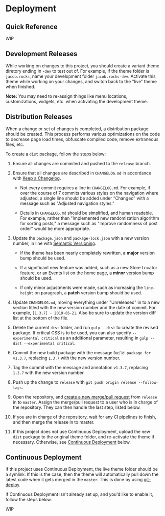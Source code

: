 # Deployment

## Quick Reference

WIP

## Development Releases

While working on changes to this project, you should create a variant theme diretory ending in `-dev` to test out of. For example, if the theme folder is `jacob.rocks`, name your development folder `jacob.rocks-dev`. Activate this theme while working on your changes, and switch back to the "live" theme when finished.

**Note:** You may need to re-assign things like menu locations, customizations, widgets, etc. when activating the development theme.

## Distribution Releases

When a change or set of changes is completed, a distribution package should be created. This process performs various optimizations on the code to decrease page load times, obfuscate compiled code, remove extraneous files, etc.

To create a `dist` package, follow the steps below:

1. Ensure all changes are commited and pushed to the `release` branch.

2. Ensure that all changes are described in `CHANGELOG.md` in accordance with [Keep a Changelog](https://keepachangelog.com/en/1.0.0/).

    - Not every commit requires a line in `CHANGELOG.md`. For example, if over the course of 7 commits various styles on the navigation where adjusted, a single line should be added under "Changed" with a message such as "Adjusted navigation styles."

    - Details in `CHANGELOG.md` should be simplified, and human readable. For example, rather than "Implemented new randomization algorithm for sorting posts," a message such as "Improve randomness of post order" would be more appropriate.

3. Update the `package.json` and `package-lock.json` with a new version number, in line with [Semantic Versioning](https://semver.org/).

    - If the theme has been nearly completely rewritten, a **major** version bump should be used.

    - If a significant new feature was added, such as a new Store Locator feature, or an Events list on the home page, a **minor** version bump should be used.

    - If only minor adjustments were made, such as increasing the `line-height` on paragraph, a **patch** version bump should be used.

4. Update `CHANGELOG.md`, moving everything under "Unreleased" in to a new section titled with the new version number and the date of commit. For example, `[1.3.7] - 2019-05-21`. Also be sure to update the version diff list at the bottom of the file.

7. Delete the current `dist` folder, and run `gulp --dist` to create the revised package. If critical CSS is to be used, you can also specify `--experimental critical` as an additional parameter, resulting in `gulp --dist --experimental critical`.

8. Commit the new build package with the message `Build package for v1.3.7`, replacing `1.3.7` with the new version number.

9. Tag the commit with the message and annotation `v1.3.7`, replacing `1.3.7` with the new version number.

10. Push up the change to `release` with `git push origin release --follow-tags`.

11. Open the repository, and [create a new merge/pull request](git.md#mergepull-requests) from `release` in to `master`. Assign the merge/pull request to a user who is in charge of the repository. They can then handle the last step, listed below.

12. If you are in charge of the repository, wait for any CI pipelines to finish, and then merge the release in to master.

13. If this project does not use Continuous Deployment, upload the new `dist` package to the original theme folder, and re-activate the theme if necessary. Otherwise, see [Continuous Deployment](#continuous-deployment) below.

## Continuous Deployment

If this project uses Continuous Deployment, the live theme folder should be a symlink. If this is the case, then the theme will automatically pull down the latest code when it gets merged in the `master`. This is done by using [git-deploy](https://github.com/vicenteguerra/git-deploy).

If Continuous Deployment isn't already set up, and you'd like to enable it, follow the steps below.

WIP

